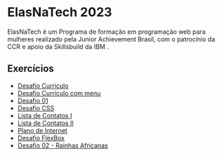 
# ElasNaTech 2023

ElasNaTech é um Programa de formação em programação web para mulheres realizado pela Junior Achievement Brasil, com o patrocínio da CCR e apoio da Skillsbuild da IBM .

## Exercícios
<ul>
    <li><a href="https://maytearaujo.github.io/elasnatech/HTML/desafioCurriculo/desafioCurriculo.html" target="_blank">Desafio Curriculo</a></li>
    <li><a href="https://maytearaujo.github.io/elasnatech/HTML/desafioCurriculo/desafioCurriculo_menu.html" target="_blank">Desafio Curriculo com menu</a></li>
    <li><a href="https://maytearaujo.github.io/elasnatech/HTML/desafioGil/desafio01/desafio01.html" target="_blank">Desafio 01</a></li>
    <li><a href="https://maytearaujo.github.io/elasnatech/HTML/ProjetoCSS-inicio" target="_blank">Desafio CSS</a></li>
    <li><a href="https://maytearaujo.github.io/elasnatech/HTML/projeto_contatos" target="_blank">Lista de Contatos I</a></li>
    <li><a href="https://maytearaujo.github.io/elasnatech/HTML/projeto_contatos_II" target="_blank">Lista de Contatos II</a></li>
    <li><a href="https://maytearaujo.github.io/elasnatech/HTML/projeto-price-cards" target="_blank">Plano de Internet</a></li>    
    <li><a href="https://maytearaujo.github.io/elasnatech/HTML/ProjetoCSS-flexbox-desafio" target="_blank">Desafio FlexBox</a></li> 
    <li><a href="https://maytearaujo.github.io/elasnatech/HTML/desafioGil/desafio02" target="_blank">Desafio 02 - Rainhas Africanas</a></li>   
</ul>
